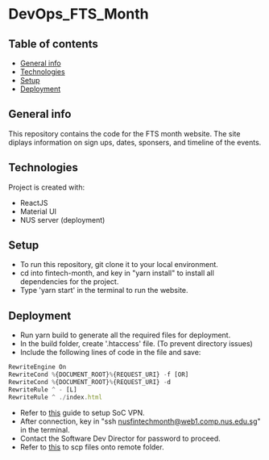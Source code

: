 # DevOps_FTS_Month

## Table of contents
* [General info](#general-info)
* [Technologies](#technologies)
* [Setup](#setup)
* [Deployment](#deployment)

## General info
This repository contains the code for the FTS month website.
The site diplays information on sign ups, dates, sponsers, and timeline of the events.

## Technologies
Project is created with:
* ReactJS
* Material UI
* NUS server (deployment)

## Setup
- To run this repository, git clone it to your local environment.
- cd into fintech-month, and key in "yarn install" to install all dependencies for the project.
- Type 'yarn start' in the terminal to run the website.

## Deployment

- Run yarn build to generate all the required files for deployment.
- In the build folder, create '.htaccess' file. (To prevent directory issues)
- Include the following lines of code in the file and save:

```javascript
RewriteEngine On
RewriteCond %{DOCUMENT_ROOT}%{REQUEST_URI} -f [OR]
RewriteCond %{DOCUMENT_ROOT}%{REQUEST_URI} -d
RewriteRule ^ - [L]
RewriteRule ^ ./index.html
```

- Refer to [this](https://dochub.comp.nus.edu.sg/cf/guides/network/vpn) guide to setup SoC VPN.
- After connection, key in "ssh nusfintechmonth@web1.comp.nus.edu.sg" in the terminal.
- Contact the Software Dev Director for password to proceed.
- Refer to [this](https://linuxize.com/post/how-to-use-scp-command-to-securely-transfer-files/) to scp files onto remote folder.

